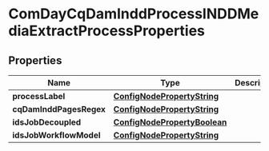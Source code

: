 
# ComDayCqDamInddProcessINDDMediaExtractProcessProperties

## Properties
Name | Type | Description | Notes
------------ | ------------- | ------------- | -------------
**processLabel** | [**ConfigNodePropertyString**](ConfigNodePropertyString.md) |  |  [optional]
**cqDamInddPagesRegex** | [**ConfigNodePropertyString**](ConfigNodePropertyString.md) |  |  [optional]
**idsJobDecoupled** | [**ConfigNodePropertyBoolean**](ConfigNodePropertyBoolean.md) |  |  [optional]
**idsJobWorkflowModel** | [**ConfigNodePropertyString**](ConfigNodePropertyString.md) |  |  [optional]



